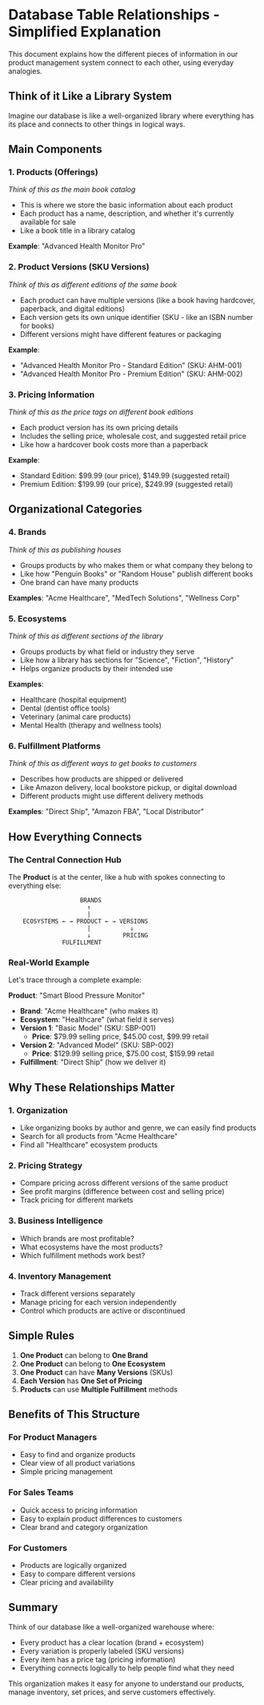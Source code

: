 # Database Table Relationships - Simplified Explanation

This document explains how the different pieces of information in our product management system connect to each other, using everyday analogies.

## Think of it Like a Library System

Imagine our database is like a well-organized library where everything has its place and connects to other things in logical ways.

## Main Components

### 1. **Products (Offerings)**
*Think of this as the main book catalog*

- This is where we store the basic information about each product
- Each product has a name, description, and whether it's currently available for sale
- Like a book title in a library catalog

**Example**: "Advanced Health Monitor Pro"

### 2. **Product Versions (SKU Versions)**
*Think of this as different editions of the same book*

- Each product can have multiple versions (like a book having hardcover, paperback, and digital editions)
- Each version gets its own unique identifier (SKU - like an ISBN number for books)
- Different versions might have different features or packaging

**Example**: 
- "Advanced Health Monitor Pro - Standard Edition" (SKU: AHM-001)
- "Advanced Health Monitor Pro - Premium Edition" (SKU: AHM-002)

### 3. **Pricing Information**
*Think of this as the price tags on different book editions*

- Each product version has its own pricing details
- Includes the selling price, wholesale cost, and suggested retail price
- Like how a hardcover book costs more than a paperback

**Example**:
- Standard Edition: $99.99 (our price), $149.99 (suggested retail)
- Premium Edition: $199.99 (our price), $249.99 (suggested retail)

## Organizational Categories

### 4. **Brands**
*Think of this as publishing houses*

- Groups products by who makes them or what company they belong to
- Like how "Penguin Books" or "Random House" publish different books
- One brand can have many products

**Examples**: "Acme Healthcare", "MedTech Solutions", "Wellness Corp"

### 5. **Ecosystems**
*Think of this as different sections of the library*

- Groups products by what field or industry they serve
- Like how a library has sections for "Science", "Fiction", "History"
- Helps organize products by their intended use

**Examples**: 
- Healthcare (hospital equipment)
- Dental (dentist office tools)
- Veterinary (animal care products)
- Mental Health (therapy and wellness tools)

### 6. **Fulfillment Platforms**
*Think of this as different ways to get books to customers*

- Describes how products are shipped or delivered
- Like Amazon delivery, local bookstore pickup, or digital download
- Different products might use different delivery methods

**Examples**: "Direct Ship", "Amazon FBA", "Local Distributor"

## How Everything Connects

### The Central Connection Hub
The **Product** is at the center, like a hub with spokes connecting to everything else:

```
                    BRANDS
                      ↑
                      |
    ECOSYSTEMS ← → PRODUCT ← → VERSIONS
                      |           ↓
                      ↓         PRICING
               FULFILLMENT
```

### Real-World Example
Let's trace through a complete example:

**Product**: "Smart Blood Pressure Monitor"
- **Brand**: "Acme Healthcare" (who makes it)
- **Ecosystem**: "Healthcare" (what field it serves)
- **Version 1**: "Basic Model" (SKU: SBP-001)
  - **Price**: $79.99 selling price, $45.00 cost, $99.99 retail
- **Version 2**: "Advanced Model" (SKU: SBP-002)
  - **Price**: $129.99 selling price, $75.00 cost, $159.99 retail
- **Fulfillment**: "Direct Ship" (how we deliver it)

## Why These Relationships Matter

### 1. **Organization**
- Like organizing books by author and genre, we can easily find products
- Search for all products from "Acme Healthcare" 
- Find all "Healthcare" ecosystem products

### 2. **Pricing Strategy**
- Compare pricing across different versions of the same product
- See profit margins (difference between cost and selling price)
- Track pricing for different markets

### 3. **Business Intelligence**
- Which brands are most profitable?
- What ecosystems have the most products?
- Which fulfillment methods work best?

### 4. **Inventory Management**
- Track different versions separately
- Manage pricing for each version independently
- Control which products are active or discontinued

## Simple Rules

1. **One Product** can belong to **One Brand**
2. **One Product** can belong to **One Ecosystem** 
3. **One Product** can have **Many Versions** (SKUs)
4. **Each Version** has **One Set of Pricing**
5. **Products** can use **Multiple Fulfillment** methods

## Benefits of This Structure

### For Product Managers
- Easy to find and organize products
- Clear view of all product variations
- Simple pricing management

### For Sales Teams
- Quick access to pricing information
- Easy to explain product differences to customers
- Clear brand and category organization

### For Customers
- Products are logically organized
- Easy to compare different versions
- Clear pricing and availability

## Summary

Think of our database like a well-organized warehouse where:
- Every product has a clear location (brand + ecosystem)
- Every variation is properly labeled (SKU versions)
- Every item has a price tag (pricing information)
- Everything connects logically to help people find what they need

This organization makes it easy for anyone to understand our products, manage inventory, set prices, and serve customers effectively.